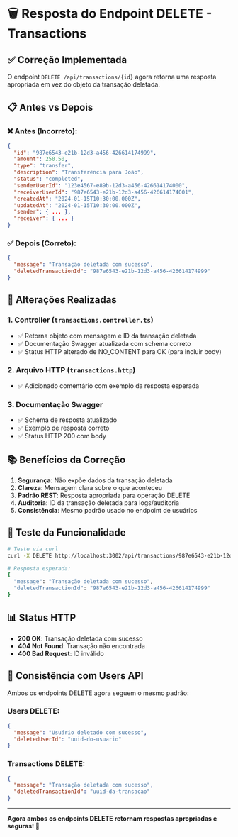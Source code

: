 # 🗑️ Resposta do Endpoint DELETE - Transactions

## ✅ Correção Implementada

O endpoint `DELETE /api/transactions/{id}` agora retorna uma resposta apropriada em vez do objeto da transação deletada.

## 📋 Antes vs Depois

### ❌ **Antes (Incorreto):**
```json
{
  "id": "987e6543-e21b-12d3-a456-426614174999",
  "amount": 250.50,
  "type": "transfer",
  "description": "Transferência para João",
  "status": "completed",
  "senderUserId": "123e4567-e89b-12d3-a456-426614174000",
  "receiverUserId": "987e6543-e21b-12d3-a456-426614174001",
  "createdAt": "2024-01-15T10:30:00.000Z",
  "updatedAt": "2024-01-15T10:30:00.000Z",
  "sender": { ... },
  "receiver": { ... }
}
```

### ✅ **Depois (Correto):**
```json
{
  "message": "Transação deletada com sucesso",
  "deletedTransactionId": "987e6543-e21b-12d3-a456-426614174999"
}
```

## 🔧 **Alterações Realizadas**

### 1. **Controller** (`transactions.controller.ts`)
- ✅ Retorna objeto com mensagem e ID da transação deletada
- ✅ Documentação Swagger atualizada com schema correto
- ✅ Status HTTP alterado de NO_CONTENT para OK (para incluir body)

### 2. **Arquivo HTTP** (`transactions.http`)
- ✅ Adicionado comentário com exemplo da resposta esperada

### 3. **Documentação Swagger**
- ✅ Schema de resposta atualizado
- ✅ Exemplo de resposta correto
- ✅ Status HTTP 200 com body

## 📚 **Benefícios da Correção**

1. **Segurança**: Não expõe dados da transação deletada
2. **Clareza**: Mensagem clara sobre o que aconteceu
3. **Padrão REST**: Resposta apropriada para operação DELETE
4. **Auditoria**: ID da transação deletada para logs/auditoria
5. **Consistência**: Mesmo padrão usado no endpoint de usuários

## 🧪 **Teste da Funcionalidade**

```bash
# Teste via curl
curl -X DELETE http://localhost:3002/api/transactions/987e6543-e21b-12d3-a456-426614174999

# Resposta esperada:
{
  "message": "Transação deletada com sucesso",
  "deletedTransactionId": "987e6543-e21b-12d3-a456-426614174999"
}
```

## 📊 **Status HTTP**

- **200 OK**: Transação deletada com sucesso
- **404 Not Found**: Transação não encontrada
- **400 Bad Request**: ID inválido

## 🔄 **Consistência com Users API**

Ambos os endpoints DELETE agora seguem o mesmo padrão:

### Users DELETE:
```json
{
  "message": "Usuário deletado com sucesso",
  "deletedUserId": "uuid-do-usuario"
}
```

### Transactions DELETE:
```json
{
  "message": "Transação deletada com sucesso",
  "deletedTransactionId": "uuid-da-transacao"
}
```

---

**Agora ambos os endpoints DELETE retornam respostas apropriadas e seguras! 🚀**

